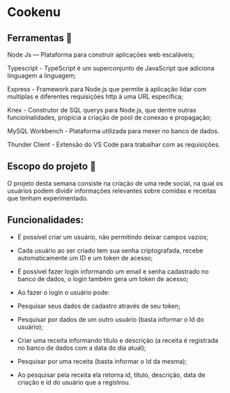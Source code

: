 # Cookenu
## Ferramentas 🔧

Node Js — Plataforma para construir aplicações web escaláveis;

Typescript - TypeScript é um superconjunto de JavaScript que adiciona linguagem a linguagem;

Express - Framework para Node.js que permite à aplicação lidar com multiplas e diferentes requisições http à uma URL específica;

Knex - Construtor de SQL querys para Node.js, que dentre outras funciolnalidades, propicia a criação de pool de conexao e propagação;

MySQL Workbench - Plataforma utilizada para mexer no banco de dados.

Thunder Client - Extensão do VS Code para trabalhar com as requisições. 

## Escopo do projeto 📌
O projeto desta semana consiste na criação de uma rede social, na qual os usuários podem dividir informações relevantes sobre comidas e receitas que tenham experimentado.

## Funcionalidades:

- É possível criar um usuário, não permitindo deixar campos vazios; 

- Cada usuário ao ser criado tem sua senha criptografada, recebe automaticamente um ID e um token de acesso;

- É possivel fazer login informando um email e senha cadastrado no banco de dados, o login também gera um token de acesso; 

- Ao fazer o login o usuário pode:

- Pesquisar seus dados de cadastro através de seu token;

- Pesquisar por dados de um outro usuário (basta informar o Id do usuário);

- Criar uma receita informando título e descrição (a receita é registrada no banco de dados com a data do dia atual);

- Pesquisar por uma receita (basta informar o Id da mesma);

- Ao pesquisar pela receita ela retorna id, título, descrição, data de criação e id do usuário que a registrou. 